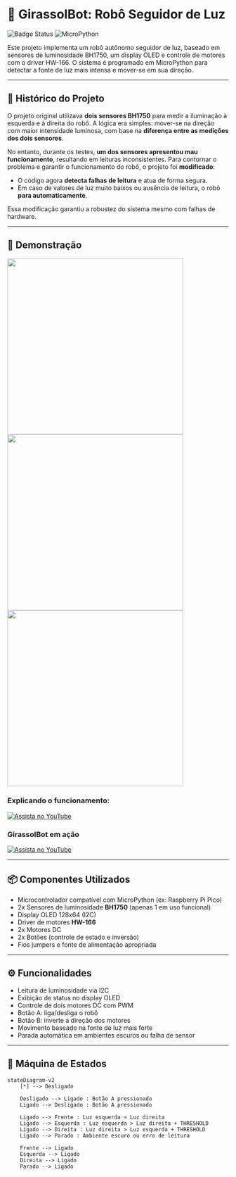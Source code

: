 # 🤖 GirassolBot: Robô Seguidor de Luz

![Badge Status](https://img.shields.io/badge/Status-Concluído-success)
![MicroPython](https://img.shields.io/badge/MicroPython-1.19-blue)

Este projeto implementa um robô autônomo seguidor de luz, baseado em sensores de luminosidade BH1750, um display OLED e controle de motores com o driver HW-166. O sistema é programado em MicroPython para detectar a fonte de luz mais intensa e mover-se em sua direção.

---

## 🔄 Histórico do Projeto

O projeto original utilizava **dois sensores BH1750** para medir a iluminação à esquerda e à direita do robô. A lógica era simples: mover-se na direção com maior intensidade luminosa, com base na **diferença entre as medições dos dois sensores**.

No entanto, durante os testes, **um dos sensores apresentou mau funcionamento**, resultando em leituras inconsistentes. Para contornar o problema e garantir o funcionamento do robô, o projeto foi **modificado**:

- O código agora **detecta falhas de leitura** e atua de forma segura.
- Em caso de valores de luz muito baixos ou ausência de leitura, o robô **para automaticamente**.

Essa modificação garantiu a robustez do sistema mesmo com falhas de hardware.

---

## 📸 Demonstração

<img src="imagens/IMG_20250626_162245706.jpg" width="400">
<img src="imagens/IMG_20250626_162250723.jpg" width="400">
<img src="imagens/IMG_20250626_162400869.jpg" width="400">

### Explicando o funcionamento:

[![Assista no YouTube](https://img.youtube.com/vi/RmvDgT72ZjM/hqdefault.jpg)](https://youtube.com/shorts/RmvDgT72ZjM)

### GirassolBot em ação

[![Assista no YouTube](https://img.youtube.com/vi/DCyMCFHWLeQ/hqdefault.jpg)](https://youtube.com/shorts/DCyMCFHWLeQ)

---

## 📦 Componentes Utilizados

- Microcontrolador compatível com MicroPython (ex: Raspberry Pi Pico)
- 2x Sensores de luminosidade **BH1750** (apenas 1 em uso funcional)
- Display OLED 128x64 (I2C)
- Driver de motores **HW-166**
- 2x Motores DC
- 2x Botões (controle de estado e inversão)
- Fios jumpers e fonte de alimentação apropriada

---

## ⚙️ Funcionalidades

- Leitura de luminosidade via I2C
- Exibição de status no display OLED
- Controle de dois motores DC com PWM
- Botão A: liga/desliga o robô
- Botão B: inverte a direção dos motores
- Movimento baseado na fonte de luz mais forte
- Parada automática em ambientes escuros ou falha de sensor

---

## 🧠 Máquina de Estados

```mermaid
stateDiagram-v2
    [*] --> Desligado

    Desligado --> Ligado : Botão A pressionado
    Ligado --> Desligado : Botão A pressionado

    Ligado --> Frente : Luz esquerda ≈ Luz direita
    Ligado --> Esquerda : Luz esquerda > Luz direita + THRESHOLD
    Ligado --> Direita : Luz direita > Luz esquerda + THRESHOLD
    Ligado --> Parado : Ambiente escuro ou erro de leitura

    Frente --> Ligado
    Esquerda --> Ligado
    Direita --> Ligado
    Parado --> Ligado
